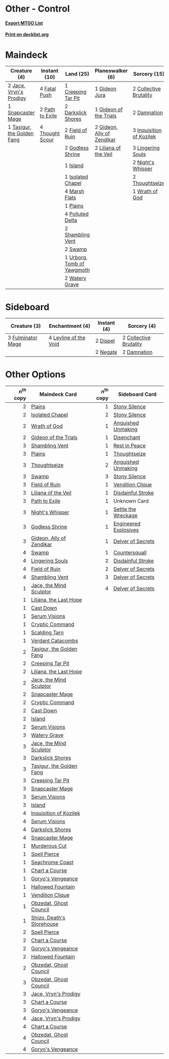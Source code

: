 # Other - Control

#### [Export MTGO List](../collection/Other%20-%20Control/Other%20-%20Control.txt)
#### [Print on decklist.org](http://decklist.org/?deckmain=2%09Collective%20Brutality%0A1%09Creeping%20Tar%20Pit%0A2%09Damnation%0A2%09Darkslick%20Shores%0A4%09Fatal%20Push%0A2%09Field%20of%20Ruin%0A1%09Gideon%20Jura%0A1%09Gideon%20of%20the%20Trials%0A2%09Gideon,%20Ally%20of%20Zendikar%0A2%09Godless%20Shrine%0A3%09Inquisition%20of%20Kozilek%0A1%09Island%0A1%09Isolated%20Chapel%0A2%09Jace,%20Vryn's%20Prodigy%0A2%09Liliana%20of%20the%20Veil%0A3%09Lingering%20Souls%0A4%09Marsh%20Flats%0A2%09Night's%20Whisper%0A2%09Path%20to%20Exile%0A1%09Plains%0A4%09Polluted%20Delta%0A2%09Shambling%20Vent%0A1%09Snapcaster%20Mage%0A2%09Swamp%0A1%09Tasigur,%20the%20Golden%20Fang%0A4%09Thought%20Scour%0A2%09Thoughtseize%0A1%09Urborg,%20Tomb%20of%20Yawgmoth%0A2%09Watery%20Grave%0A1%09Wrath%20of%20God&deckside=2%09Collective%20Brutality%0A2%09Damnation%0A2%09Dispel%0A3%09Fulminator%20Mage%0A4%09Leyline%20of%20the%20Void%0A2%09Negate)
# Maindeck

|                                            Creature (4)                                             |                                       Instant (10)                                       |                                              Land (25)                                              |                                          Planeswalker (6)                                           |                                           Sorcery (15)                                            |
|-----------------------------------------------------------------------------------------------------|------------------------------------------------------------------------------------------|-----------------------------------------------------------------------------------------------------|-----------------------------------------------------------------------------------------------------|---------------------------------------------------------------------------------------------------|
|2 [Jace, Vryn's Prodigy](http://gatherer.wizards.com/Pages/Card/Details.aspx?multiverseid=439335)    |4 [Fatal Push](http://gatherer.wizards.com/Pages/Card/Details.aspx?multiverseid=423724)   |1 [Creeping Tar Pit](http://gatherer.wizards.com/Pages/Card/Details.aspx?multiverseid=177520)        |1 [Gideon Jura](http://gatherer.wizards.com/Pages/Card/Details.aspx?multiverseid=430549)             |2 [Collective Brutality](http://gatherer.wizards.com/Pages/Card/Details.aspx?multiverseid=414380)  |
|1 [Snapcaster Mage](http://gatherer.wizards.com/Pages/Card/Details.aspx?multiverseid=425875)         |2 [Path to Exile](http://gatherer.wizards.com/Pages/Card/Details.aspx?multiverseid=370408)|2 [Darkslick Shores](http://gatherer.wizards.com/Pages/Card/Details.aspx?multiverseid=209400)        |1 [Gideon of the Trials](http://gatherer.wizards.com/Pages/Card/Details.aspx?multiverseid=426716)    |2 [Damnation](http://gatherer.wizards.com/Pages/Card/Details.aspx?multiverseid=425888)             |
|1 [Tasigur, the Golden Fang](http://gatherer.wizards.com/Pages/Card/Details.aspx?multiverseid=391937)|4 [Thought Scour](http://gatherer.wizards.com/Pages/Card/Details.aspx?multiverseid=438642)|2 [Field of Ruin](http://gatherer.wizards.com/Pages/Card/Details.aspx?multiverseid=435415)           |2 [Gideon, Ally of Zendikar](http://gatherer.wizards.com/Pages/Card/Details.aspx?multiverseid=401897)|3 [Inquisition of Kozilek](http://gatherer.wizards.com/Pages/Card/Details.aspx?multiverseid=425900)|
|                                                                                                     |                                                                                          |2 [Godless Shrine](http://gatherer.wizards.com/Pages/Card/Details.aspx?multiverseid=405099)          |2 [Liliana of the Veil](http://gatherer.wizards.com/Pages/Card/Details.aspx?multiverseid=425901)     |3 [Lingering Souls](http://gatherer.wizards.com/Pages/Card/Details.aspx?multiverseid=425837)       |
|                                                                                                     |                                                                                          |1 [Island](http://gatherer.wizards.com/Pages/Card/Details.aspx?multiverseid=439602)                  |                                                                                                     |2 [Night's Whisper](http://gatherer.wizards.com/Pages/Card/Details.aspx?multiverseid=413642)       |
|                                                                                                     |                                                                                          |1 [Isolated Chapel](http://gatherer.wizards.com/Pages/Card/Details.aspx?multiverseid=382189)         |                                                                                                     |2 [Thoughtseize](http://gatherer.wizards.com/Pages/Card/Details.aspx?multiverseid=438676)          |
|                                                                                                     |                                                                                          |4 [Marsh Flats](http://gatherer.wizards.com/Pages/Card/Details.aspx?multiverseid=426064)             |                                                                                                     |1 [Wrath of God](http://gatherer.wizards.com/Pages/Card/Details.aspx?multiverseid=4408)            |
|                                                                                                     |                                                                                          |1 [Plains](http://gatherer.wizards.com/Pages/Card/Details.aspx?multiverseid=439601)                  |                                                                                                     |                                                                                                   |
|                                                                                                     |                                                                                          |4 [Polluted Delta](http://gatherer.wizards.com/Pages/Card/Details.aspx?multiverseid=405104)          |                                                                                                     |                                                                                                   |
|                                                                                                     |                                                                                          |2 [Shambling Vent](http://gatherer.wizards.com/Pages/Card/Details.aspx?multiverseid=402031)          |                                                                                                     |                                                                                                   |
|                                                                                                     |                                                                                          |2 [Swamp](http://gatherer.wizards.com/Pages/Card/Details.aspx?multiverseid=439603)                   |                                                                                                     |                                                                                                   |
|                                                                                                     |                                                                                          |1 [Urborg, Tomb of Yawgmoth](http://gatherer.wizards.com/Pages/Card/Details.aspx?multiverseid=287330)|                                                                                                     |                                                                                                   |
|                                                                                                     |                                                                                          |2 [Watery Grave](http://gatherer.wizards.com/Pages/Card/Details.aspx?multiverseid=405114)            |                                                                                                     |                                                                                                   |


# Sideboard

|                                        Creature (3)                                        |                                        Enchantment (4)                                         |                                    Instant (4)                                    |                                           Sorcery (4)                                           |
|--------------------------------------------------------------------------------------------|------------------------------------------------------------------------------------------------|-----------------------------------------------------------------------------------|-------------------------------------------------------------------------------------------------|
|3 [Fulminator Mage](http://gatherer.wizards.com/Pages/Card/Details.aspx?multiverseid=397686)|4 [Leyline of the Void](http://gatherer.wizards.com/Pages/Card/Details.aspx?multiverseid=205013)|2 [Dispel](http://gatherer.wizards.com/Pages/Card/Details.aspx?multiverseid=201562)|2 [Collective Brutality](http://gatherer.wizards.com/Pages/Card/Details.aspx?multiverseid=414380)|
|                                                                                            |                                                                                                |2 [Negate](http://gatherer.wizards.com/Pages/Card/Details.aspx?multiverseid=447135)|2 [Damnation](http://gatherer.wizards.com/Pages/Card/Details.aspx?multiverseid=425888)           |


# Other Options

|*n*<sup>th</sup> copy|                                           Maindeck Card                                           |*n*<sup>th</sup> copy|                                         Sideboard Card                                         |
|--------------------:|---------------------------------------------------------------------------------------------------|--------------------:|------------------------------------------------------------------------------------------------|
|                    2|[Plains](http://gatherer.wizards.com/Pages/Card/Details.aspx?multiverseid=439601)                  |                    1|[Stony Silence](http://gatherer.wizards.com/Pages/Card/Details.aspx?multiverseid=425850)        |
|                    2|[Isolated Chapel](http://gatherer.wizards.com/Pages/Card/Details.aspx?multiverseid=382189)         |                    2|[Stony Silence](http://gatherer.wizards.com/Pages/Card/Details.aspx?multiverseid=425850)        |
|                    2|[Wrath of God](http://gatherer.wizards.com/Pages/Card/Details.aspx?multiverseid=4408)              |                    1|[Anguished Unmaking](http://gatherer.wizards.com/Pages/Card/Details.aspx?multiverseid=410006)   |
|                    2|[Gideon of the Trials](http://gatherer.wizards.com/Pages/Card/Details.aspx?multiverseid=426716)    |                    1|[Disenchant](http://gatherer.wizards.com/Pages/Card/Details.aspx?multiverseid=201162)           |
|                    3|[Shambling Vent](http://gatherer.wizards.com/Pages/Card/Details.aspx?multiverseid=402031)          |                    1|[Rest in Peace](http://gatherer.wizards.com/Pages/Card/Details.aspx?multiverseid=442021)        |
|                    3|[Plains](http://gatherer.wizards.com/Pages/Card/Details.aspx?multiverseid=439601)                  |                    1|[Thoughtseize](http://gatherer.wizards.com/Pages/Card/Details.aspx?multiverseid=438676)         |
|                    3|[Thoughtseize](http://gatherer.wizards.com/Pages/Card/Details.aspx?multiverseid=438676)            |                    2|[Anguished Unmaking](http://gatherer.wizards.com/Pages/Card/Details.aspx?multiverseid=410006)   |
|                    3|[Swamp](http://gatherer.wizards.com/Pages/Card/Details.aspx?multiverseid=439603)                   |                    3|[Stony Silence](http://gatherer.wizards.com/Pages/Card/Details.aspx?multiverseid=425850)        |
|                    3|[Field of Ruin](http://gatherer.wizards.com/Pages/Card/Details.aspx?multiverseid=435415)           |                    1|[Vendilion Clique](http://gatherer.wizards.com/Pages/Card/Details.aspx?multiverseid=370390)     |
|                    3|[Liliana of the Veil](http://gatherer.wizards.com/Pages/Card/Details.aspx?multiverseid=425901)     |                    1|[Disdainful Stroke](http://gatherer.wizards.com/Pages/Card/Details.aspx?multiverseid=446776)    |
|                    3|[Path to Exile](http://gatherer.wizards.com/Pages/Card/Details.aspx?multiverseid=370408)           |                    1|Unknown Card                                                                                    |
|                    3|[Night's Whisper](http://gatherer.wizards.com/Pages/Card/Details.aspx?multiverseid=413642)         |                    1|[Settle the Wreckage](http://gatherer.wizards.com/Pages/Card/Details.aspx?multiverseid=435186)  |
|                    3|[Godless Shrine](http://gatherer.wizards.com/Pages/Card/Details.aspx?multiverseid=405099)          |                    1|[Engineered Explosives](http://gatherer.wizards.com/Pages/Card/Details.aspx?multiverseid=370549)|
|                    3|[Gideon, Ally of Zendikar](http://gatherer.wizards.com/Pages/Card/Details.aspx?multiverseid=401897)|                    1|[Delver of Secrets](http://gatherer.wizards.com/Pages/Card/Details.aspx?multiverseid=439326)    |
|                    4|[Swamp](http://gatherer.wizards.com/Pages/Card/Details.aspx?multiverseid=439603)                   |                    1|[Countersquall](http://gatherer.wizards.com/Pages/Card/Details.aspx?multiverseid=249406)        |
|                    4|[Lingering Souls](http://gatherer.wizards.com/Pages/Card/Details.aspx?multiverseid=425837)         |                    2|[Disdainful Stroke](http://gatherer.wizards.com/Pages/Card/Details.aspx?multiverseid=446776)    |
|                    4|[Field of Ruin](http://gatherer.wizards.com/Pages/Card/Details.aspx?multiverseid=435415)           |                    2|[Delver of Secrets](http://gatherer.wizards.com/Pages/Card/Details.aspx?multiverseid=439326)    |
|                    4|[Shambling Vent](http://gatherer.wizards.com/Pages/Card/Details.aspx?multiverseid=402031)          |                    3|[Delver of Secrets](http://gatherer.wizards.com/Pages/Card/Details.aspx?multiverseid=439326)    |
|                    1|[Jace, the Mind Sculptor](http://gatherer.wizards.com/Pages/Card/Details.aspx?multiverseid=382979) |                    4|[Delver of Secrets](http://gatherer.wizards.com/Pages/Card/Details.aspx?multiverseid=439326)    |
|                    1|[Liliana, the Last Hope](http://gatherer.wizards.com/Pages/Card/Details.aspx?multiverseid=414388)  |                     |                                                                                                |
|                    1|[Cast Down](http://gatherer.wizards.com/Pages/Card/Details.aspx?multiverseid=442969)               |                     |                                                                                                |
|                    1|[Serum Visions](http://gatherer.wizards.com/Pages/Card/Details.aspx?multiverseid=425874)           |                     |                                                                                                |
|                    1|[Cryptic Command](http://gatherer.wizards.com/Pages/Card/Details.aspx?multiverseid=370439)         |                     |                                                                                                |
|                    1|[Scalding Tarn](http://gatherer.wizards.com/Pages/Card/Details.aspx?multiverseid=426069)           |                     |                                                                                                |
|                    1|[Verdant Catacombs](http://gatherer.wizards.com/Pages/Card/Details.aspx?multiverseid=426074)       |                     |                                                                                                |
|                    2|[Tasigur, the Golden Fang](http://gatherer.wizards.com/Pages/Card/Details.aspx?multiverseid=391937)|                     |                                                                                                |
|                    2|[Creeping Tar Pit](http://gatherer.wizards.com/Pages/Card/Details.aspx?multiverseid=177520)        |                     |                                                                                                |
|                    2|[Liliana, the Last Hope](http://gatherer.wizards.com/Pages/Card/Details.aspx?multiverseid=414388)  |                     |                                                                                                |
|                    2|[Jace, the Mind Sculptor](http://gatherer.wizards.com/Pages/Card/Details.aspx?multiverseid=382979) |                     |                                                                                                |
|                    2|[Snapcaster Mage](http://gatherer.wizards.com/Pages/Card/Details.aspx?multiverseid=425875)         |                     |                                                                                                |
|                    2|[Cryptic Command](http://gatherer.wizards.com/Pages/Card/Details.aspx?multiverseid=370439)         |                     |                                                                                                |
|                    2|[Cast Down](http://gatherer.wizards.com/Pages/Card/Details.aspx?multiverseid=442969)               |                     |                                                                                                |
|                    2|[Island](http://gatherer.wizards.com/Pages/Card/Details.aspx?multiverseid=439602)                  |                     |                                                                                                |
|                    2|[Serum Visions](http://gatherer.wizards.com/Pages/Card/Details.aspx?multiverseid=425874)           |                     |                                                                                                |
|                    3|[Watery Grave](http://gatherer.wizards.com/Pages/Card/Details.aspx?multiverseid=405114)            |                     |                                                                                                |
|                    3|[Jace, the Mind Sculptor](http://gatherer.wizards.com/Pages/Card/Details.aspx?multiverseid=382979) |                     |                                                                                                |
|                    3|[Darkslick Shores](http://gatherer.wizards.com/Pages/Card/Details.aspx?multiverseid=209400)        |                     |                                                                                                |
|                    3|[Tasigur, the Golden Fang](http://gatherer.wizards.com/Pages/Card/Details.aspx?multiverseid=391937)|                     |                                                                                                |
|                    3|[Creeping Tar Pit](http://gatherer.wizards.com/Pages/Card/Details.aspx?multiverseid=177520)        |                     |                                                                                                |
|                    3|[Snapcaster Mage](http://gatherer.wizards.com/Pages/Card/Details.aspx?multiverseid=425875)         |                     |                                                                                                |
|                    3|[Serum Visions](http://gatherer.wizards.com/Pages/Card/Details.aspx?multiverseid=425874)           |                     |                                                                                                |
|                    3|[Island](http://gatherer.wizards.com/Pages/Card/Details.aspx?multiverseid=439602)                  |                     |                                                                                                |
|                    4|[Inquisition of Kozilek](http://gatherer.wizards.com/Pages/Card/Details.aspx?multiverseid=425900)  |                     |                                                                                                |
|                    4|[Serum Visions](http://gatherer.wizards.com/Pages/Card/Details.aspx?multiverseid=425874)           |                     |                                                                                                |
|                    4|[Darkslick Shores](http://gatherer.wizards.com/Pages/Card/Details.aspx?multiverseid=209400)        |                     |                                                                                                |
|                    4|[Snapcaster Mage](http://gatherer.wizards.com/Pages/Card/Details.aspx?multiverseid=425875)         |                     |                                                                                                |
|                    1|[Murderous Cut](http://gatherer.wizards.com/Pages/Card/Details.aspx?multiverseid=386613)           |                     |                                                                                                |
|                    1|[Spell Pierce](http://gatherer.wizards.com/Pages/Card/Details.aspx?multiverseid=425876)            |                     |                                                                                                |
|                    1|[Seachrome Coast](http://gatherer.wizards.com/Pages/Card/Details.aspx?multiverseid=209399)         |                     |                                                                                                |
|                    1|[Chart a Course](http://gatherer.wizards.com/Pages/Card/Details.aspx?multiverseid=435200)          |                     |                                                                                                |
|                    1|[Goryo's Vengeance](http://gatherer.wizards.com/Pages/Card/Details.aspx?multiverseid=74475)        |                     |                                                                                                |
|                    1|[Hallowed Fountain](http://gatherer.wizards.com/Pages/Card/Details.aspx?multiverseid=405100)       |                     |                                                                                                |
|                    1|[Vendilion Clique](http://gatherer.wizards.com/Pages/Card/Details.aspx?multiverseid=370390)        |                     |                                                                                                |
|                    1|[Obzedat, Ghost Council](http://gatherer.wizards.com/Pages/Card/Details.aspx?multiverseid=426001)  |                     |                                                                                                |
|                    1|[Shizo, Death's Storehouse](http://gatherer.wizards.com/Pages/Card/Details.aspx?multiverseid=79186)|                     |                                                                                                |
|                    2|[Spell Pierce](http://gatherer.wizards.com/Pages/Card/Details.aspx?multiverseid=425876)            |                     |                                                                                                |
|                    2|[Chart a Course](http://gatherer.wizards.com/Pages/Card/Details.aspx?multiverseid=435200)          |                     |                                                                                                |
|                    2|[Goryo's Vengeance](http://gatherer.wizards.com/Pages/Card/Details.aspx?multiverseid=74475)        |                     |                                                                                                |
|                    2|[Hallowed Fountain](http://gatherer.wizards.com/Pages/Card/Details.aspx?multiverseid=405100)       |                     |                                                                                                |
|                    2|[Obzedat, Ghost Council](http://gatherer.wizards.com/Pages/Card/Details.aspx?multiverseid=426001)  |                     |                                                                                                |
|                    3|[Obzedat, Ghost Council](http://gatherer.wizards.com/Pages/Card/Details.aspx?multiverseid=426001)  |                     |                                                                                                |
|                    3|[Jace, Vryn's Prodigy](http://gatherer.wizards.com/Pages/Card/Details.aspx?multiverseid=439335)    |                     |                                                                                                |
|                    3|[Chart a Course](http://gatherer.wizards.com/Pages/Card/Details.aspx?multiverseid=435200)          |                     |                                                                                                |
|                    3|[Goryo's Vengeance](http://gatherer.wizards.com/Pages/Card/Details.aspx?multiverseid=74475)        |                     |                                                                                                |
|                    4|[Jace, Vryn's Prodigy](http://gatherer.wizards.com/Pages/Card/Details.aspx?multiverseid=439335)    |                     |                                                                                                |
|                    4|[Chart a Course](http://gatherer.wizards.com/Pages/Card/Details.aspx?multiverseid=435200)          |                     |                                                                                                |
|                    4|[Obzedat, Ghost Council](http://gatherer.wizards.com/Pages/Card/Details.aspx?multiverseid=426001)  |                     |                                                                                                |
|                    4|[Goryo's Vengeance](http://gatherer.wizards.com/Pages/Card/Details.aspx?multiverseid=74475)        |                     |                                                                                                |

